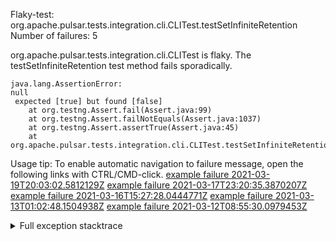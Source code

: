         
Flaky-test: org.apache.pulsar.tests.integration.cli.CLITest.testSetInfiniteRetention
Number of failures: 5

org.apache.pulsar.tests.integration.cli.CLITest is flaky. The testSetInfiniteRetention test method fails sporadically.

```
java.lang.AssertionError:
null
 expected [true] but found [false]
	at org.testng.Assert.fail(Assert.java:99)
	at org.testng.Assert.failNotEquals(Assert.java:1037)
	at org.testng.Assert.assertTrue(Assert.java:45)
	at org.apache.pulsar.tests.integration.cli.CLITest.testSetInfiniteRetention(CLITest.java:215)
```

Usage tip: To enable automatic navigation to failure message, open the following links with CTRL/CMD-click.
[example failure 2021-03-19T20:03:02.5812129Z](https://github.com/apache/pulsar/runs/2150562963?check_suite_focus=true#step:13:57866)
[example failure 2021-03-17T23:20:35.3870207Z](https://github.com/apache/pulsar/runs/2134972963?check_suite_focus=true#step:13:56814)
[example failure 2021-03-16T15:27:28.0444771Z](https://github.com/apache/pulsar/runs/2120491059?check_suite_focus=true#step:13:57244)
[example failure 2021-03-13T01:02:48.1504938Z](https://github.com/apache/pulsar/runs/2099584434?check_suite_focus=true#step:12:60859)
[example failure 2021-03-12T08:55:30.0979453Z](https://github.com/apache/pulsar/runs/2093100946?check_suite_focus=true#step:12:60558)


<details>
<summary>Full exception stacktrace</summary>
<code><pre>
java.lang.AssertionError:
null
 expected [true] but found [false]
	at org.testng.Assert.fail(Assert.java:99)
	at org.testng.Assert.failNotEquals(Assert.java:1037)
	at org.testng.Assert.assertTrue(Assert.java:45)
	at org.apache.pulsar.tests.integration.cli.CLITest.testSetInfiniteRetention(CLITest.java:215)
	at sun.reflect.NativeMethodAccessorImpl.invoke0(Native Method)
	at sun.reflect.NativeMethodAccessorImpl.invoke(NativeMethodAccessorImpl.java:62)
	at sun.reflect.DelegatingMethodAccessorImpl.invoke(DelegatingMethodAccessorImpl.java:43)
	at java.lang.reflect.Method.invoke(Method.java:498)
	at org.testng.internal.MethodInvocationHelper.invokeMethod(MethodInvocationHelper.java:132)
	at org.testng.internal.InvokeMethodRunnable.runOne(InvokeMethodRunnable.java:45)
	at org.testng.internal.InvokeMethodRunnable.call(InvokeMethodRunnable.java:73)
	at org.testng.internal.InvokeMethodRunnable.call(InvokeMethodRunnable.java:11)
	at java.util.concurrent.FutureTask.run(FutureTask.java:266)
	at java.util.concurrent.ThreadPoolExecutor.runWorker(ThreadPoolExecutor.java:1149)
	at java.util.concurrent.ThreadPoolExecutor$Worker.run(ThreadPoolExecutor.java:624)
	at java.lang.Thread.run(Thread.java:748)

</pre></code>
</details>


